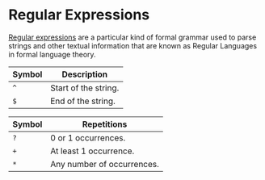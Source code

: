 # Regular Expressions

[Regular expressions](https://en.wikipedia.org/wiki/Regular_expression) are a particular kind of formal grammar used to parse strings and other textual information that are known as Regular Languages in formal language theory.

| Symbol | Description |
| - | - |
| `^` | Start of the string. |
| `$` | End of the string. |

| Symbol | Repetitions |
| - | - |
| `?` | 0 or 1 occurrences. |
| `+` | At least 1 occurrence. |
| `*` | Any number of occurrences. |
